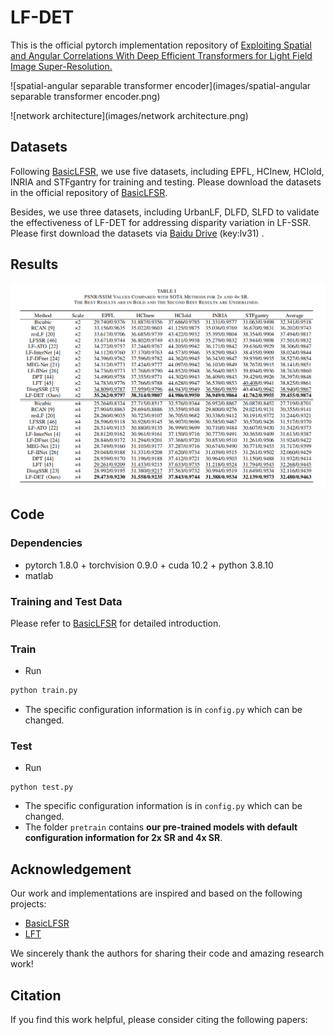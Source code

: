 # LF-DET

This is the official pytorch implementation repository of [Exploiting Spatial and Angular Correlations With Deep Efficient Transformers for Light Field Image Super-Resolution.](http)

![spatial-angular separable transformer encoder](images/spatial-angular separable transformer encoder.png)

![network architecture](images/network architecture.png)

## Datasets

Following [BasicLFSR](https://github.com/ZhengyuLiang24/BasicLFSR), we use five datasets, including EPFL, HCInew, HCIold, INRIA and STFgantry for training and testing. Please download the datasets in the official repository of [BasicLFSR](https://github.com/ZhengyuLiang24/BasicLFSR).

Besides, we use three datasets, including UrbanLF, DLFD, SLFD to validate the effectiveness of LF-DET for addressing disparity variation in LF-SSR. Please first download the datasets via [Baidu Drive](https://pan.baidu.com/s/11GDRworVB6QJpVleBf3WKw) (key:lv31) . 

## Results

![LFSSR_results](images/LFSSR_results.png)

## Code

### Dependencies

- pytorch 1.8.0 + torchvision 0.9.0 + cuda 10.2 + python 3.8.10
- matlab 

### Training and Test Data

Please refer to [BasicLFSR](https://github.com/ZhengyuLiang24/BasicLFSR) for detailed introduction.

### Train

- Run

```python
python train.py
```

- The specific configuration information is in `config.py` which can be changed.

### Test

- Run

```
python test.py
```

- The specific configuration information is in `config.py` which can be changed.
- The folder `pretrain` contains **our pre-trained models with default configuration information for 2x SR and 4x SR**.

## Acknowledgement

Our work and implementations are inspired and based on the following projects:

- [BasicLFSR](https://github.com/ZhengyuLiang24/BasicLFSR)
- [LFT](https://github.com/ZhengyuLiang24/LFT)

We sincerely thank the authors for sharing their code and amazing research work!

## Citation

If you find this work helpful, please consider citing the following papers:

```

```

